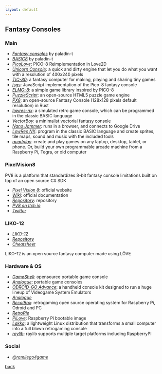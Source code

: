 ```yaml
---
layout: default
---
```


## Fantasy Consoles

### Main

* _[Fantasy consoles](https://github.com/paladin-t/fantasy)_ by paladin-t
* _[BASIC8](https://github.com/paladin-t/b8)_ by paladin-t
* _[PicoLove](https://github.com/gamax92/picolove)_: PICO-8 Reimplementation in Love2D
* _[Unicorn Console](https://github.com/Gigoteur/UnicornConsole)_: a quick and dirty engine that let you do what you want with a resolution of 400x240 pixels
* _[TIC-80](https://nesbox.itch.io/tic)_: a fantasy computer for making, playing and sharing tiny games
* _[jsgs](https://github.com/burakcan/jsgs)_: JavaScript implementation of the Pico-8 fantasy console
* _[ELMO-8](https://package.elm-lang.org/packages/micktwomey/elmo-8/latest)_: a simple game library inspired by PICO-8
* _[PuzzleScript](https://www.puzzlescript.net/)_: an open-source HTML5 puzzle game engine
* _[PX8](https://hallucino.itch.io/px8)_: an open-source Fantasy Console (128x128 pixels default resolution) in Rust
* _[lowres-nx](https://github.com/timoinutilis/lowres-nx)_: a simulated retro game console, which can be programmed in the classic BASIC language
* _[VectorBoy](https://davidjalbert.itch.io/vectorboy)_: a minimalist vectorial fantasy console
* _[Nano Jammer](https://morgan3d.github.io/nano/)_: runs in a browser, and connects to Google Drive
* _[LowRes NX](https://lowresnx.inutilis.com)_: program in the classic BASIC language and create sprites, tile maps, sound and music with the included tools
* _[quadplay](https://github.com/morgan3d/quadplay)_: create and play games on any laptop, desktop, tablet, or phone. Or, build your own programmable arcade machine from a Raspberry Pi, Tegra, or old computer

### PixelVision8

PV8 is a platform that standardizes 8-bit fantasy console limitations built on top of an open source C# SDK

* _[Pixel Vision 8](https://www.pixelvision8.com/)_: official website
* _[Wiki](https://gitlab.com/PixelVision8/SDK/wikis/home)_: official documentation
* _[Repository](https://pixelvision8.itch.io/)_: repository
* _[PV8 on Itch.io](https://pixelvision8.itch.io/)_
* _[Twitter](https://twitter.com/pixelvision8)_

### LIKO-12

* _[LIKO-12](https://liko-12.github.io/#/)_
* _[Repository](https://github.com/LIKO-12/LIKO-12)_
* _[Cheatsheet](https://raw.githubusercontent.com/LIKO-12/Cheatsheets/master/GPU/LIKO-12%20GPU%20Cheatsheet.png)_

LIKO-12 is an open source fantasy computer made using LÖVE

### Hardware & OS

* _[GameShell](https://www.clockworkpi.com/)_: opensource portable game console
* _[Analogue](https://www.analogue.co/)_: portable game consoles
* _[ODROID-GO Advance](https://www.odroid.co.uk/ODROID-GO-Advance)_: a handheld console kit designed to run a huge lineup of Videogame System Emulators
* _[Analogue](https://www.analogue.co/)_
* _[RecalBox](https://www.recalbox.com/)_: retrogaming open source operating system for Raspberry Pi, Odroid and PC
* _[RetroPie](https://www.retropie.it/)_
* _[PiLove](http://pilove.mitako.eu/)_: Raspberry Pi bootable image
* _[Lakka](http://www.lakka.tv/)_: a lightweight Linux distribution that transforms a small computer into a full blown retrogaming console
* _[raylib](https://www.raylib.com/)_: raylib supports multiple target platforms including RaspberryPI

### Social

* _[@ramilego4game](https://twitter.com/ramilego4game)_

[back](../)
